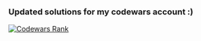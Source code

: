 ### Updated solutions for my codewars account :)


[![Codewars Rank](https://www.codewars.com/users/elmoiv/badges/large)](https://www.codewars.com/users/elmoiv/)
